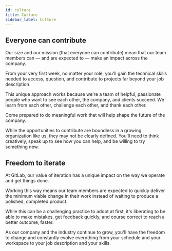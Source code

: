 ```yaml
---
id: culture
title: Culture
sidebar_label: Culture
---
```


## Everyone can contribute
Our size and our mission (that everyone can contribute) mean that our team members can — and are expected to — make an impact across the company.

From your very first week, no matter your role, you'll gain the technical skills needed to access, question, and contribute to projects far beyond your job description.

This unique approach works because we're a team of helpful, passionate people who want to see each other, the company, and clients succeed. We learn from each other, challenge each other, and thank each other.

Come prepared to do meaningful work that will help shape the future of the company.

While the opportunities to contribute are boundless in a growing organization like us, they may not be clearly defined. You'll need to think creatively, speak up to see how you can help, and be willing to try something new.

## Freedom to iterate
At GitLab, our value of iteration has a unique impact on the way we operate and get things done.

Working this way means our team members are expected to quickly deliver the minimum viable change in their work instead of waiting to produce a polished, completed product.

While this can be a challenging practice to adopt at first, it's liberating to be able to make mistakes, get feedback quickly, and course correct to reach a better outcome, faster.

As our company and the industry continue to grow, you'll have the freedom to change and constantly evolve everything from your schedule and your workspace to your job description and your skills.
